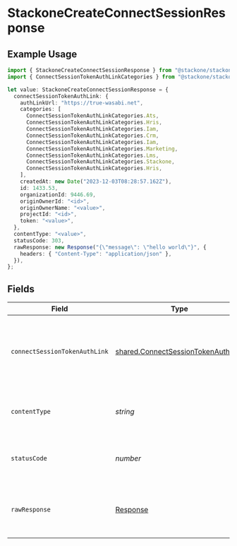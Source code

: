 # StackoneCreateConnectSessionResponse

## Example Usage

```typescript
import { StackoneCreateConnectSessionResponse } from "@stackone/stackone-client-ts/sdk/models/operations";
import { ConnectSessionTokenAuthLinkCategories } from "@stackone/stackone-client-ts/sdk/models/shared";

let value: StackoneCreateConnectSessionResponse = {
  connectSessionTokenAuthLink: {
    authLinkUrl: "https://true-wasabi.net",
    categories: [
      ConnectSessionTokenAuthLinkCategories.Ats,
      ConnectSessionTokenAuthLinkCategories.Hris,
      ConnectSessionTokenAuthLinkCategories.Iam,
      ConnectSessionTokenAuthLinkCategories.Crm,
      ConnectSessionTokenAuthLinkCategories.Iam,
      ConnectSessionTokenAuthLinkCategories.Marketing,
      ConnectSessionTokenAuthLinkCategories.Lms,
      ConnectSessionTokenAuthLinkCategories.Stackone,
      ConnectSessionTokenAuthLinkCategories.Hris,
    ],
    createdAt: new Date("2023-12-03T08:28:57.162Z"),
    id: 1433.53,
    organizationId: 9446.69,
    originOwnerId: "<id>",
    originOwnerName: "<value>",
    projectId: "<id>",
    token: "<value>",
  },
  contentType: "<value>",
  statusCode: 303,
  rawResponse: new Response("{\"message\": \"hello world\"}", {
    headers: { "Content-Type": "application/json" },
  }),
};
```

## Fields

| Field                                                                                           | Type                                                                                            | Required                                                                                        | Description                                                                                     |
| ----------------------------------------------------------------------------------------------- | ----------------------------------------------------------------------------------------------- | ----------------------------------------------------------------------------------------------- | ----------------------------------------------------------------------------------------------- |
| `connectSessionTokenAuthLink`                                                                   | [shared.ConnectSessionTokenAuthLink](../../../sdk/models/shared/connectsessiontokenauthlink.md) | :heavy_minus_sign:                                                                              | The details of the connect session created with token and auth link                             |
| `contentType`                                                                                   | *string*                                                                                        | :heavy_check_mark:                                                                              | HTTP response content type for this operation                                                   |
| `statusCode`                                                                                    | *number*                                                                                        | :heavy_check_mark:                                                                              | HTTP response status code for this operation                                                    |
| `rawResponse`                                                                                   | [Response](https://developer.mozilla.org/en-US/docs/Web/API/Response)                           | :heavy_check_mark:                                                                              | Raw HTTP response; suitable for custom response parsing                                         |
